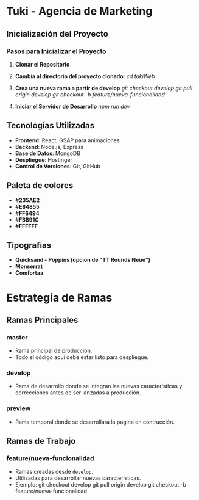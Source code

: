 # Tuki - Agencia de Marketing

## Inicialización del Proyecto
### Pasos para Inicializar el Proyecto
1. **Clonar el Repositorio**

2. **Cambia al directorio del proyecto clonado:**
*cd tukiWeb*

3. **Crea una nueva rama a partir de develop**
*git checkout develop*
*git pull origin develop*
*git checkout -b feature/nueva-funcionalidad*

4. **Iniciar el Servidor de Desarrollo**
*npm run dev*

## Tecnologías Utilizadas
- **Frontend**: React, GSAP para animaciones
- **Backend**: Node.js, Express
- **Base de Datos**: MongoDB
- **Despliegue**: Hostinger
- **Control de Versiones**: Git, GitHub

## Paleta de colores
- **#235AE2**
- **#E84855**
- **#FF6494**
- **#FBB91C**
- **#FFFFFF**


## Tipografias
- **Quicksand - Poppins (opcion de "TT Rounds Neue")**
- **Monserrat**
- **Comfortaa**

# Estrategia de Ramas

## Ramas Principales

### master
- Rama principal de producción.
- Todo el código aquí debe estar listo para despliegue.

### develop
- Rama de desarrollo donde se integran las nuevas características y correcciones antes de ser lanzadas a producción.

### preview
- Rama temporal donde se desarrollara la pagina en contrucción.

## Ramas de Trabajo

### feature/nueva-funcionalidad
- Ramas creadas desde `develop`.
- Utilizadas para desarrollar nuevas características.
- Ejemplo:
  git checkout develop
  git pull origin develop
  git checkout -b feature/nueva-funcionalidad

